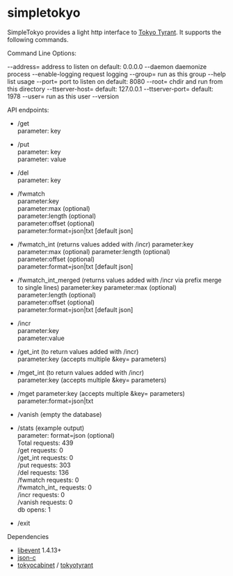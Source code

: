 simpletokyo
===========

SimpleTokyo provides a light http interface to [Tokyo Tyrant](http://fallabs.com/tokyotyrant/). It supports
the following commands.

Command Line Options:

  --address=<str>        address to listen on
                         default: 0.0.0.0
  --daemon               daemonize process
  --enable-logging       request logging
  --group=<str>          run as this group
  --help                 list usage
  --port=<int>           port to listen on
                         default: 8080
  --root=<str>           chdir and run from this directory
  --ttserver-host=<str> 
                         default: 127.0.0.1
  --ttserver-port=<int> 
                         default: 1978
  --user=<str>           run as this user
  --version              

API endpoints:

 * /get   
  parameter: key
 
 * /put   
  parameter: key   
  parameter: value
 
 * /del   
  parameter: key
 
 * /fwmatch    
  parameter:key   
  parameter:max (optional)   
  parameter:length (optional)   
  parameter:offset (optional)   
  parameter:format=json|txt [default json]

 * /fwmatch_int (returns values added with /incr)
  parameter:key
  parameter:max (optional)
  parameter:length (optional)   
  parameter:offset (optional)   
  parameter:format=json|txt [default json]   

 * /fwmatch_int_merged (returns values added with /incr via prefix merge to single lines)
  parameter:key
  parameter:max (optional)
  parameter:length (optional)   
  parameter:offset (optional)   
  parameter:format=json|txt [default json]   

 * /incr   
  parameter:key   
  parameter:value   

 * /get_int (to return values added with /incr)   
  parameter:key (accepts multiple &key= parameters)

 * /mget_int (to return values added with /incr)   
  parameter:key (accepts multiple &key= parameters)

 * /mget
  parameter:key (accepts multiple &key= parameters)
  parameter:format=json|txt

 * /vanish (empty the database)

 * /stats (example output)   
  parameter: format=json (optional)   
     Total requests: 439   
     /get requests: 0   
     /get_int requests: 0   
     /put requests: 303   
     /del requests: 136   
     /fwmatch requests: 0   
     /fwmatch_int_ requests: 0   
     /incr requests: 0   
     /vanish requests: 0   
     db opens: 1

 * /exit 

Dependencies

 * [libevent](http://monkey.org/~provos/libevent/) 1.4.13+
 * [json-c](http://oss.metaparadigm.com/json-c/)
 * [tokyocabinet](http://fallabs.com/tokyocabinet/) / [tokyotyrant](http://fallabs.com/tokyotyrant/)
